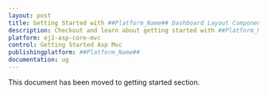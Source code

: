 ```yaml
---
layout: post
title: Getting Started with ##Platform_Name## Dashboard Layout Component
description: Checkout and learn about getting started with ##Platform_Name## Dashboard Layout component of Syncfusion, and more details.
platform: ej2-asp-core-mvc
control: Getting Started Asp Mvc
publishingplatform: ##Platform_Name##
documentation: ug
---
```


This document has been moved to getting started section.